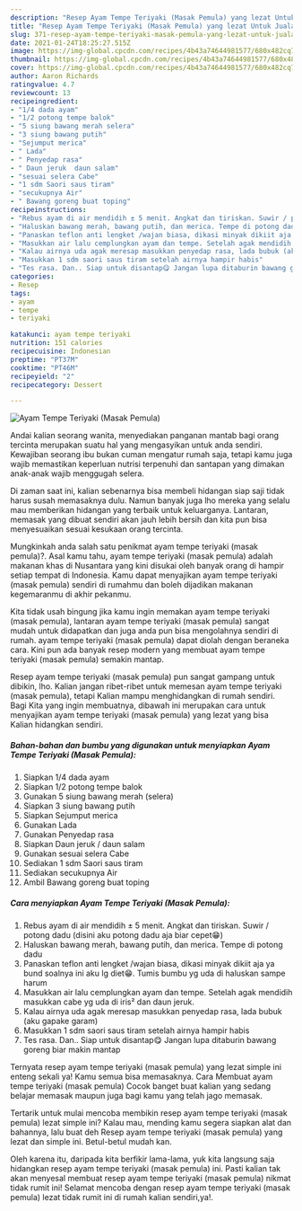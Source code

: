 ```yaml
---
description: "Resep Ayam Tempe Teriyaki (Masak Pemula) yang lezat Untuk Jualan"
title: "Resep Ayam Tempe Teriyaki (Masak Pemula) yang lezat Untuk Jualan"
slug: 371-resep-ayam-tempe-teriyaki-masak-pemula-yang-lezat-untuk-jualan
date: 2021-01-24T18:25:27.515Z
image: https://img-global.cpcdn.com/recipes/4b43a74644981577/680x482cq70/ayam-tempe-teriyaki-masak-pemula-foto-resep-utama.jpg
thumbnail: https://img-global.cpcdn.com/recipes/4b43a74644981577/680x482cq70/ayam-tempe-teriyaki-masak-pemula-foto-resep-utama.jpg
cover: https://img-global.cpcdn.com/recipes/4b43a74644981577/680x482cq70/ayam-tempe-teriyaki-masak-pemula-foto-resep-utama.jpg
author: Aaron Richards
ratingvalue: 4.7
reviewcount: 13
recipeingredient:
- "1/4 dada ayam"
- "1/2 potong tempe balok"
- "5 siung bawang merah selera"
- "3 siung bawang putih"
- "Sejumput merica"
- " Lada"
- " Penyedap rasa"
- " Daun jeruk  daun salam"
- "sesuai selera Cabe"
- "1 sdm Saori saus tiram"
- "secukupnya Air"
- " Bawang goreng buat toping"
recipeinstructions:
- "Rebus ayam di air mendidih ± 5 menit. Angkat dan tiriskan. Suwir / potong dadu (disini aku potong dadu aja biar cepet😁)"
- "Haluskan bawang merah, bawang putih, dan merica. Tempe di potong dadu"
- "Panaskan teflon anti lengket /wajan biasa, dikasi minyak dikiit aja ya bund soalnya ini aku lg diet😁. Tumis bumbu yg uda di haluskan sampe harum"
- "Masukkan air lalu cemplungkan ayam dan tempe. Setelah agak mendidih masukkan cabe yg uda di iris² dan daun jeruk."
- "Kalau airnya uda agak meresap masukkan penyedap rasa, lada bubuk (aku gapake garam)"
- "Masukkan 1 sdm saori saus tiram setelah airnya hampir habis"
- "Tes rasa. Dan.. Siap untuk disantap😋 Jangan lupa ditaburin bawang goreng biar makin mantap"
categories:
- Resep
tags:
- ayam
- tempe
- teriyaki

katakunci: ayam tempe teriyaki 
nutrition: 151 calories
recipecuisine: Indonesian
preptime: "PT37M"
cooktime: "PT46M"
recipeyield: "2"
recipecategory: Dessert

---
```



![Ayam Tempe Teriyaki (Masak Pemula)](https://img-global.cpcdn.com/recipes/4b43a74644981577/680x482cq70/ayam-tempe-teriyaki-masak-pemula-foto-resep-utama.jpg)

Andai kalian seorang wanita, menyediakan panganan mantab bagi orang tercinta merupakan suatu hal yang mengasyikan untuk anda sendiri. Kewajiban seorang ibu bukan cuman mengatur rumah saja, tetapi kamu juga wajib memastikan keperluan nutrisi terpenuhi dan santapan yang dimakan anak-anak wajib menggugah selera.

Di zaman  saat ini, kalian sebenarnya bisa membeli hidangan siap saji tidak harus susah memasaknya dulu. Namun banyak juga lho mereka yang selalu mau memberikan hidangan yang terbaik untuk keluarganya. Lantaran, memasak yang dibuat sendiri akan jauh lebih bersih dan kita pun bisa menyesuaikan sesuai kesukaan orang tercinta. 



Mungkinkah anda salah satu penikmat ayam tempe teriyaki (masak pemula)?. Asal kamu tahu, ayam tempe teriyaki (masak pemula) adalah makanan khas di Nusantara yang kini disukai oleh banyak orang di hampir setiap tempat di Indonesia. Kamu dapat menyajikan ayam tempe teriyaki (masak pemula) sendiri di rumahmu dan boleh dijadikan makanan kegemaranmu di akhir pekanmu.

Kita tidak usah bingung jika kamu ingin memakan ayam tempe teriyaki (masak pemula), lantaran ayam tempe teriyaki (masak pemula) sangat mudah untuk didapatkan dan juga anda pun bisa mengolahnya sendiri di rumah. ayam tempe teriyaki (masak pemula) dapat diolah dengan beraneka cara. Kini pun ada banyak resep modern yang membuat ayam tempe teriyaki (masak pemula) semakin mantap.

Resep ayam tempe teriyaki (masak pemula) pun sangat gampang untuk dibikin, lho. Kalian jangan ribet-ribet untuk memesan ayam tempe teriyaki (masak pemula), tetapi Kalian mampu menghidangkan di rumah sendiri. Bagi Kita yang ingin membuatnya, dibawah ini merupakan cara untuk menyajikan ayam tempe teriyaki (masak pemula) yang lezat yang bisa Kalian hidangkan sendiri.

<!--inarticleads1-->

##### Bahan-bahan dan bumbu yang digunakan untuk menyiapkan Ayam Tempe Teriyaki (Masak Pemula):

1. Siapkan 1/4 dada ayam
1. Siapkan 1/2 potong tempe balok
1. Gunakan 5 siung bawang merah (selera)
1. Siapkan 3 siung bawang putih
1. Siapkan Sejumput merica
1. Gunakan  Lada
1. Gunakan  Penyedap rasa
1. Siapkan  Daun jeruk / daun salam
1. Gunakan sesuai selera Cabe
1. Sediakan 1 sdm Saori saus tiram
1. Sediakan secukupnya Air
1. Ambil  Bawang goreng buat toping




<!--inarticleads2-->

##### Cara menyiapkan Ayam Tempe Teriyaki (Masak Pemula):

1. Rebus ayam di air mendidih ± 5 menit. Angkat dan tiriskan. Suwir / potong dadu (disini aku potong dadu aja biar cepet😁)
1. Haluskan bawang merah, bawang putih, dan merica. Tempe di potong dadu
1. Panaskan teflon anti lengket /wajan biasa, dikasi minyak dikiit aja ya bund soalnya ini aku lg diet😁. Tumis bumbu yg uda di haluskan sampe harum
1. Masukkan air lalu cemplungkan ayam dan tempe. Setelah agak mendidih masukkan cabe yg uda di iris² dan daun jeruk.
1. Kalau airnya uda agak meresap masukkan penyedap rasa, lada bubuk (aku gapake garam)
1. Masukkan 1 sdm saori saus tiram setelah airnya hampir habis
1. Tes rasa. Dan.. Siap untuk disantap😋 Jangan lupa ditaburin bawang goreng biar makin mantap




Ternyata resep ayam tempe teriyaki (masak pemula) yang lezat simple ini enteng sekali ya! Kamu semua bisa memasaknya. Cara Membuat ayam tempe teriyaki (masak pemula) Cocok banget buat kalian yang sedang belajar memasak maupun juga bagi kamu yang telah jago memasak.

Tertarik untuk mulai mencoba membikin resep ayam tempe teriyaki (masak pemula) lezat simple ini? Kalau mau, mending kamu segera siapkan alat dan bahannya, lalu buat deh Resep ayam tempe teriyaki (masak pemula) yang lezat dan simple ini. Betul-betul mudah kan. 

Oleh karena itu, daripada kita berfikir lama-lama, yuk kita langsung saja hidangkan resep ayam tempe teriyaki (masak pemula) ini. Pasti kalian tak akan menyesal membuat resep ayam tempe teriyaki (masak pemula) nikmat tidak rumit ini! Selamat mencoba dengan resep ayam tempe teriyaki (masak pemula) lezat tidak rumit ini di rumah kalian sendiri,ya!.

